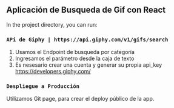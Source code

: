 
## Aplicación de Busqueda de Gif con React

In the project directory, you can run:

### `APi de Giphy | https://api.giphy.com/v1/gifs/search`

1. Usamos el Endpoint de busqueda por categoría
2. Ingresamos el parámetro desde la caja de texto
3. Es nesesario crear una cuenta y generar su propia api_key https://developers.giphy.com/

### `Despliegue a Producción`

Utilizamos Git page, para crear el deploy público de la app.